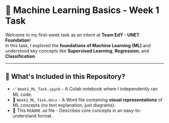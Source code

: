 # 🤖 Machine Learning Basics - Week 1 Task

Welcome to my first-week task as an intern at **Team EdY - UNET Foundation**!  
In this task, I explored the **foundations of Machine Learning (ML)** and understood key concepts like **Supervised Learning**, **Regression**, and **Classification**.

---

## 📁 What's Included in this Repository?

- ✅ `Week1_ML_Task.ipynb` - A Colab notebook where I independently ran ML code.
- 📄 `Week1_ML_Task.docx` - A Word file containing **visual representations** of ML concepts (no text explanation, just diagrams).
- 📘 This `README.md` file - Describes core concepts in an easy-to-understand format.
